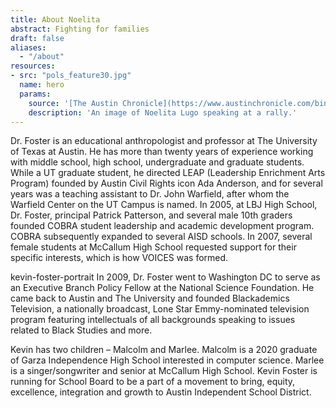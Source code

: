 ```yaml
---
title: About Noelita
abstract: Fighting for families
draft: false
aliases:
  - "/about"
resources:
- src: "pols_feature30.jpg"
  name: hero
  params:
    source: '[The Austin Chronicle](https://www.austinchronicle.com/binary/26de/pols_feature30.jpg)'
    description: 'An image of Noelita Lugo speaking at a rally.'
---
```


Dr. Foster is an educational anthropologist and professor at The University of Texas at Austin. He has more than twenty years of experience working with middle school, high school, undergraduate and graduate students. While a UT graduate student, he directed LEAP (Leadership Enrichment Arts Program) founded by Austin Civil Rights icon Ada Anderson, and for several years was a teaching assistant to Dr. John Warfield, after whom the Warfield Center on the UT Campus is named. In 2005, at LBJ High School, Dr. Foster, principal Patrick Patterson, and several male 10th graders founded COBRA student leadership and academic development program. COBRA subsequently expanded to several AISD schools. In 2007, several female students at McCallum High School requested support for their specific interests, which is how VOICES was formed.

kevin-foster-portrait
In 2009, Dr. Foster went to Washington DC to serve as an Executive Branch Policy Fellow at the National Science Foundation. He came back to Austin and The University and founded Blackademics Television, a nationally broadcast, Lone Star Emmy-nominated television program featuring intellectuals of all backgrounds speaking to issues related to Black Studies and more.

Kevin has two children – Malcolm and Marlee. Malcolm is a 2020 graduate of Garza Independence High School interested in computer science. Marlee is a singer/songwriter and senior at McCallum High School. Kevin Foster is running for School Board to be a part of a movement to bring, equity, excellence, integration and growth to Austin Independent School District.
